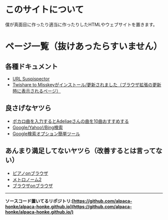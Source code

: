 # このサイトについて  
僕が真面目に作ったり適当に作ったりしたHTMLやウェブサイトを置きます。  

# ページ一覧（抜けあったらすいません）  
## 各種ドキュメント  
- [URL Suspispector](https://alpaca-honke.github.io/url_suspispector/)  
- [Twishare to Misskeyがインストール/更新されました（ブラウザ拡張の更新時に表示されるページ）](https://alpaca-honke.github.io/twishare-to-misskey/installed.html)

## 良さげなヤツら  
- [ボカロ曲を入力するとAdeliaeさんの曲を10曲おすすめする](https://alpaca-honke.github.io/ade-music/)
- [Google/Yahoo!/Bing検索](https://alpaca-honke.github.io/textbox/)  
- [Google検索オプション簡単ツール](https://alpaca-honke.github.io/google-option/)   

## あんまり満足してないヤツら（改善するとは言ってない）  
- [ピアノonブラウザ](https://alpaca-honke.github.io/keyboard/)  
- [メトロノーム2](https://alpaca-honke.github.io/metronome/)  
- [ブラウザonブラウザ](https://alpaca-honke.github.io/browser/) 

***  

**ソースコード置いてるリポジトリ:[https://github.com/alpaca-honke/alpaca-honke.github.io](https://github.com/alpaca-honke/alpaca-honke.github.io/)**
